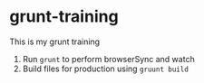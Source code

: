 # grunt-training
This is my grunt training

1. Run `grunt` to perform browserSync and watch
2. Build files for production using `gruunt build`


